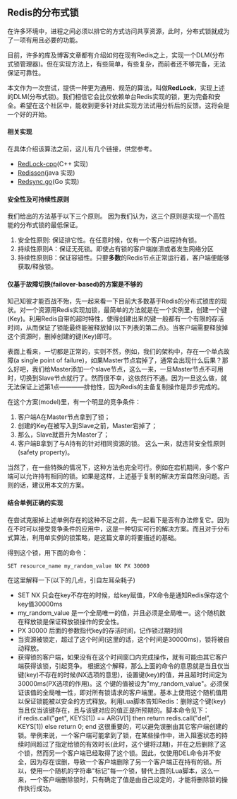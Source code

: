 ## Redis的分布式锁
在许多环境中，进程之间必须以排它的方式访问共享资源，此时，分布式锁就成为了一项有用且必要的功能。

目前，许多的库及博客文章都有介绍如何在现有Redis之上，实现一个DLM(分布式锁管理器)。但在实现方法上，有些简单，有些复杂，而前者还不够完备，无法保证可靠性。

本文作为一次尝试，提供一种更为通用、规范的算法，叫做**RedLock**，实现上述的DLM(分布式锁)。我们相信它会比仅依赖单台Redis实现的锁，更为完备和安全。希望在这个社区中，能收到更多针对此实现方法试用分析后的反馈。这将会是一个好的开始。

#### 相关实现
在具体介绍该算法之前，这儿有几个链接，供您参考。
  * [RedLock-cpp](https://github.com/jacket-code/redlock-cpp)(C++ 实现)
  * [Redisson](https://github.com/mrniko/redisson)(java 实现)
  * [Redsync.go](https://github.com/hjr265/redsync.go)(Go 实现)

#### 安全性及可持续性原则
我们给出的方法基于以下三个原则。
因为我们认为，这三个原则是实现一个高性能的分布式锁的最低保证。
1. 安全性原则: 保证排它性。在任意时候，仅有一个客户进程持有锁。
2. 持续性原则A：保证无死锁。即使占有锁的客户端崩溃或者发生网络分区
3. 持续性原则B：保证容错性。只要**多数**的Redis节点正常运行着，客户端便能够获取/释放锁。

#### 仅基于故障切换(failover-based)的方案是不够的
知己知彼才能百战不殆，先一起来看一下目前大多数基于Redis的分布式锁库的现状。对一个资源用Redis实现加锁，最简单的方法就是在一个实例里，创建一个键(Key)。利用Redis自带的超时特性，使得创建出来的键一般都有一个有限的存活时间，从而保证了锁能最终能被释放掉(以下列表的第二点)。当客户端需要释放掉这个资源时，删掉创建的键(Key)即可。

表面上看来，一切都是正常的，实则不然，例如，我们的架构中，存在一个单点故障(a single point of failure)，如果Master节点宕掉了，通常会出现什么后果？那么好吧，我们给Master添加一个slave节点，这么一来，一旦Master节点不可用时，切换到Slave节点就行了。然而很不幸，这依然行不通。因为一旦这么做，就无法保证上述第1点————排他性，因为Redis的主备复制操作是异步完成的。

在这个方案(model)里，有一个明显的竞争条件：
1. 客户端A在Master节点拿到了锁；
2. 创建的Key在被写入到Slave之前，Master宕掉了；
3. 那么，Slave就晋升为Master了；
4. 客户端B拿到了与A持有的针对相同资源的锁。
这么一来，就违背安全性原则(safety property)。

当然了，在一些特殊的情况下，这种方法也完全可行。例如在宕机期间，多个客户端可以允许持有相同的锁。如果是这样，上述基于复制的解决方案自然没问题。否则的话，建议用本文的方案。

#### 结合单例正确的实现
在尝试克服掉上述单例存在的这种不足之前，先一起看下是否有办法修复它。因为在不时可以接受竞争条件的应用中，这是一种切实可行的解决方案。而且对于分布式算法，利用单实例的锁策略，是这篇文章的将要描述的基础。

得到这个锁，用下面的命令：

    SET resource_name my_random_value NX PX 30000    
在这里解释一下(以下的几点，引自左耳朵耗子)
  * SET NX 只会在key不存在的时候，给key赋值，PX命令是通知Redis保存这个key值30000ms
  * my_random_value 是一个全局唯一的值，并且必须是全局唯一。这个随机数在释放锁是保证释放锁操作的安全性。
  * PX 30000 后面的参数指代key的存活时间，记作锁过期时间
  * 当资源被锁定，超过了这个时间(这里的话，这个时间是30000ms)，锁将被自动释放。
  * 获得锁的客户端，如果没有在这个时间窗口内完成操作，就有可能由其它客户端获得该锁，引起竞争。
根据这个解释，那么上面的命令的意思就是当且仅当键(key)不存在的时候(NX选项的意思)，设置键(key)的值，并且超时时间定为30000ms(PX选项的作用)。这 个键的值被设为"my\_random\_value"。必须保证该值的全局唯一性，即对所有锁请求的客户端里。基本上使用这个随机值用以保证锁能被以安全的方式释放。利用Lua脚本告知Redis：删除这个键(key)当且仅当该键存在，且与该键对应的值正是所预期的。脚本命令见下：
\
    if redis.call("get", KEYS[1]) == ARGV[1] then
        return redis.call("del", KEYS[1])
    else
        return 0;
    end
这很重要的，可以避免误删由其它客户端创建的锁。举例来说，一个客户端可能拿到了锁，在某些操作中，进入阻塞状态的持续时间超过了指定给锁的有效时长(此时，这个键将过期)，并在之后删除了这个锁，然而另一个客户端已经取得了这个锁。因此，仅使用DEL命令并不安全，因为存在误删，导致一个客户端删除了另一个客户端正在持有的锁。所以，使用一个随机的字符串"标记"每一个锁，替代上面的Lua脚本，这么一来，一个客户端删除锁时，只有确定了值是由自己设定的，才能将删除锁的操作执行成功。









